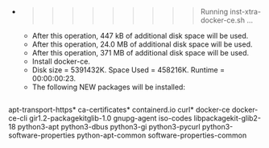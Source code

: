 * >>>>>>>>> Running inst-xtra-docker-ce.sh ...
  * After this operation, 447 kB of additional disk space will be used.
  * After this operation, 24.0 MB of additional disk space will be used.
  * After this operation, 371 MB of additional disk space will be used.
  * Install docker-ce.
  * Disk size = 5391432K. Space Used = 458216K. Runtime = 00:00:00:23.
  * The following NEW packages will be installed:
  ```bash
apt-transport-https* ca-certificates* containerd.io curl* docker-ce
docker-ce-cli gir1.2-packagekitglib-1.0 gnupg-agent iso-codes libpackagekit-glib2-18
python3-apt python3-dbus python3-gi python3-pycurl python3-software-properties
python-apt-common software-properties-common
  ```
